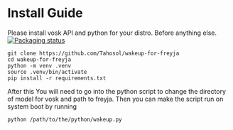 # Install Guide
Please install vosk API and python for your distro. Before anything else.
[![Packaging status](https://repology.org/badge/vertical-allrepos/vosk-api.svg)](https://repology.org/project/vosk-api/versions)

```
git clone https://github.com/Tahosol/wakeup-for-freyja
cd wakeup-for-freyja
python -m venv .venv
source .venv/bin/activate
pip install -r requirements.txt
```

After this You will need to go into the python script to change the directory of model for vosk and path to freyja. Then you can make the script run on system boot by running
```
python /path/to/the/python/wakeup.py
```
